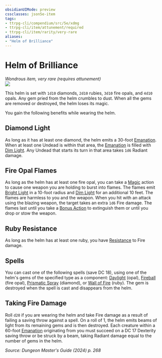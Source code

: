 ```yaml
---
obsidianUIMode: preview
cssclasses: json5e-item
tags:
- ttrpg-cli/compendium/src/5e/xdmg
- ttrpg-cli/item/attunement/required
- ttrpg-cli/item/rarity/very-rare
aliases: 
- "Helm of Brilliance"
---
```

# Helm of Brilliance
*Wondrous item, very rare (requires attunement)*  
![](2-Mechanics/CLI/items/img/helm-of-brilliance.webp#right)


This helm is set with `1d10` diamonds, `2d10` rubies, `3d10` fire opals, and `4d10` opals. Any gem pried from the helm crumbles to dust. When all the gems are removed or destroyed, the helm loses its magic.

You gain the following benefits while wearing the helm.

## Diamond Light

As long as it has at least one diamond, the helm emits a 30-foot [Emanation](2-Mechanics/CLI/rules/variant-rules/emanation-area-of-effect-xphb.md). When at least one Undead is within that area, the [Emanation](2-Mechanics/CLI/rules/variant-rules/emanation-area-of-effect-xphb.md) is filled with [Dim Light](2-Mechanics/CLI/rules/variant-rules/dim-light-xphb.md). Any Undead that starts its turn in that area takes `1d6` Radiant damage.

## Fire Opal Flames

As long as the helm has at least one fire opal, you can take a [Magic](2-Mechanics/CLI/rules/actions.md#Magic) action to cause one weapon you are holding to burst into flames. The flames emit [Bright Light](2-Mechanics/CLI/rules/variant-rules/bright-light-xphb.md) in a 10-foot radius and [Dim Light](2-Mechanics/CLI/rules/variant-rules/dim-light-xphb.md) for an additional 10 feet. The flames are harmless to you and the weapon. When you hit with an attack using the blazing weapon, the target takes an extra `1d6` Fire damage. The flames last until you take a [Bonus Action](2-Mechanics/CLI/rules/variant-rules/bonus-action-xphb.md) to extinguish them or until you drop or stow the weapon.

## Ruby Resistance

As long as the helm has at least one ruby, you have [Resistance](2-Mechanics/CLI/rules/variant-rules/resistance-xphb.md) to Fire damage.

## Spells

You can cast one of the following spells (save DC 18), using one of the helm's gems of the specified type as a component: [Daylight](2-Mechanics/CLI/spells/daylight-xphb.md) (opal), [Fireball](2-Mechanics/CLI/spells/fireball-xphb.md) (fire opal), [Prismatic Spray](2-Mechanics/CLI/spells/prismatic-spray-xphb.md) (diamond), or [Wall of Fire](2-Mechanics/CLI/spells/wall-of-fire-xphb.md) (ruby). The gem is destroyed when the spell is cast and disappears from the helm.

## Taking Fire Damage

Roll `d20` if you are wearing the helm and take Fire damage as a result of failing a saving throw against a spell. On a roll of 1, the helm emits beams of light from its remaining gems and is then destroyed. Each creature within a 60-foot [Emanation](2-Mechanics/CLI/rules/variant-rules/emanation-area-of-effect-xphb.md) originating from you must succeed on a DC 17 Dexterity saving throw or be struck by a beam, taking Radiant damage equal to the number of gems in the helm.

*Source: Dungeon Master's Guide (2024) p. 268*